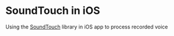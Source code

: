 # SoundTouch in iOS
Using the [SoundTouch](https://www.surina.net/soundtouch) library in iOS app to process recorded voice 
